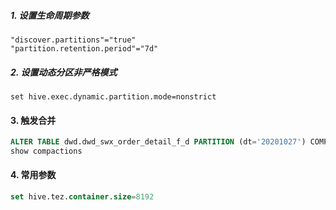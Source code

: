 ##### 1. 设置生命周期参数

```
"discover.partitions"="true"
"partition.retention.period"="7d"
```

##### 2. 设置动态分区非严格模式

```
set hive.exec.dynamic.partition.mode=nonstrict
```

#### 3. 触发合并

```sql
ALTER TABLE dwd.dwd_swx_order_detail_f_d PARTITION (dt='20201027') COMPACT 'major'
show compactions
```

#### 4. 常用参数

```sql
set hive.tez.container.size=8192
```



